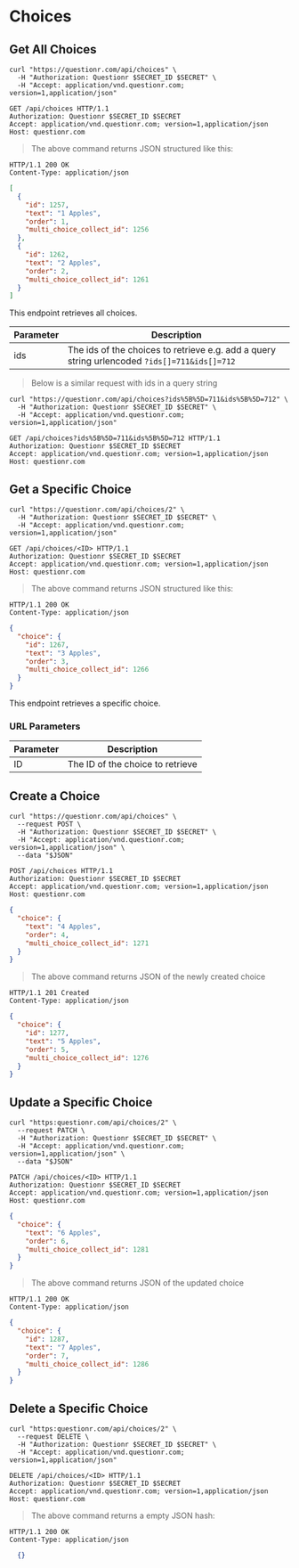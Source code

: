 # Choices

## Get All Choices

```shell
curl "https://questionr.com/api/choices" \
  -H "Authorization: Questionr $SECRET_ID $SECRET" \
  -H "Accept: application/vnd.questionr.com; version=1,application/json"
```

```http
GET /api/choices HTTP/1.1
Authorization: Questionr $SECRET_ID $SECRET
Accept: application/vnd.questionr.com; version=1,application/json
Host: questionr.com
```

> The above command returns JSON structured like this:

```http
HTTP/1.1 200 OK
Content-Type: application/json
```
```json
[
  {
    "id": 1257,
    "text": "1 Apples",
    "order": 1,
    "multi_choice_collect_id": 1256
  },
  {
    "id": 1262,
    "text": "2 Apples",
    "order": 2,
    "multi_choice_collect_id": 1261
  }
]
```

This endpoint retrieves all choices.


Parameter | Description
--------- | -----------
ids | The ids of the choices to retrieve e.g. add a query string urlencoded `?ids[]=711&ids[]=712`

> Below is a similar request with ids in a query string

```shell
curl "https://questionr.com/api/choices?ids%5B%5D=711&ids%5B%5D=712" \
  -H "Authorization: Questionr $SECRET_ID $SECRET" \
  -H "Accept: application/vnd.questionr.com; version=1,application/json"
```
```http
GET /api/choices?ids%5B%5D=711&ids%5B%5D=712 HTTP/1.1
Authorization: Questionr $SECRET_ID $SECRET
Accept: application/vnd.questionr.com; version=1,application/json
Host: questionr.com
```

## Get a Specific Choice

```shell
curl "https://questionr.com/api/choices/2" \
  -H "Authorization: Questionr $SECRET_ID $SECRET" \
  -H "Accept: application/vnd.questionr.com; version=1,application/json"
```

```http
GET /api/choices/<ID> HTTP/1.1
Authorization: Questionr $SECRET_ID $SECRET
Accept: application/vnd.questionr.com; version=1,application/json
Host: questionr.com
```

> The above command returns JSON structured like this:

```http
HTTP/1.1 200 OK
Content-Type: application/json
```
```json
{
  "choice": {
    "id": 1267,
    "text": "3 Apples",
    "order": 3,
    "multi_choice_collect_id": 1266
  }
}
```

This endpoint retrieves a specific choice.

### URL Parameters

Parameter | Description
--------- | -----------
ID | The ID of the choice to retrieve



## Create a Choice



```shell
curl "https://questionr.com/api/choices" \
  --request POST \
  -H "Authorization: Questionr $SECRET_ID $SECRET" \
  -H "Accept: application/vnd.questionr.com; version=1,application/json" \
  --data "$JSON"
```

```http
POST /api/choices HTTP/1.1
Authorization: Questionr $SECRET_ID $SECRET
Accept: application/vnd.questionr.com; version=1,application/json
Host: questionr.com
```
```json
{
  "choice": {
    "text": "4 Apples",
    "order": 4,
    "multi_choice_collect_id": 1271
  }
}
```

> The above command returns JSON of the newly created choice

```http
HTTP/1.1 201 Created
Content-Type: application/json
```
```json
{
  "choice": {
    "id": 1277,
    "text": "5 Apples",
    "order": 5,
    "multi_choice_collect_id": 1276
  }
}
```

## Update a Specific Choice



```shell
curl "https:questionr.com/api/choices/2" \
  --request PATCH \
  -H "Authorization: Questionr $SECRET_ID $SECRET" \
  -H "Accept: application/vnd.questionr.com; version=1,application/json" \
  --data "$JSON"
```
```http
PATCH /api/choices/<ID> HTTP/1.1
Authorization: Questionr $SECRET_ID $SECRET
Accept: application/vnd.questionr.com; version=1,application/json
Host: questionr.com
```
```json
{
  "choice": {
    "text": "6 Apples",
    "order": 6,
    "multi_choice_collect_id": 1281
  }
}
```

> The above command returns JSON of the updated choice

```http
HTTP/1.1 200 OK
Content-Type: application/json
```
```json
{
  "choice": {
    "id": 1287,
    "text": "7 Apples",
    "order": 7,
    "multi_choice_collect_id": 1286
  }
}
```


## Delete a Specific Choice



```shell
curl "https:questionr.com/api/choices/2" \
  --request DELETE \
  -H "Authorization: Questionr $SECRET_ID $SECRET" \
  -H "Accept: application/vnd.questionr.com; version=1,application/json"
```

```http
DELETE /api/choices/<ID> HTTP/1.1
Authorization: Questionr $SECRET_ID $SECRET
Accept: application/vnd.questionr.com; version=1,application/json
Host: questionr.com
```

> The above command returns a empty JSON hash:

```http
HTTP/1.1 200 OK
Content-Type: application/json
```
```json
  {}
```

